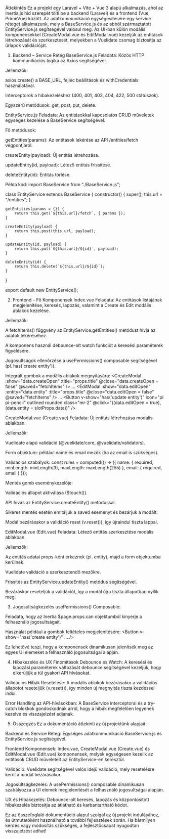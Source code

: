 Áttekintés
Ez a projekt egy Laravel + Vite + Vue 3 alapú alkalmazás, ahol az Inertia.js híd szerepét tölti be a backend (Laravel) és a frontend (Vue, PrimeVue) között. Az adatkommunikáció egységesítésére egy service réteget alkalmazunk, mely a BaseService.js és az abból származtatott EntityService.js segítségével valósul meg. Az UI-ban külön modális komponensekkel (CreateModal.vue és EditModal.vue) kezeljük az entitások létrehozását és szerkesztését, melyekben a Vuelidate csomag biztosítja az űrlapok validációját.

1. Backend – Service Réteg
BaseService.js
Feladata: Közös HTTP kommunikációs logika az Axios segítségével.

Jellemzők:

axios.create() a BASE_URL, fejléc beállítások és withCredentials használatával.

Interceptorok a hibakezeléshez (400, 401, 403, 404, 422, 500 státuszok).

Egyszerű metódusok: get, post, put, delete.

EntityService.js
Feladata: Az entitásokkal kapcsolatos CRUD műveletek egységes kezelése a BaseService segítségével.

Fő metódusok:

getEntities(params): Az entitások lekérése az API /entities/fetch végpontjáról.

createEntity(payload): Új entitás létrehozása.

updateEntity(id, payload): Létező entitás frissítése.

deleteEntity(id): Entitás törlése.

Példa kód:
import BaseService from "./BaseService.js";

class EntityService extends BaseService {
    constructor() {
        super();
        this.url = "/entities";
    }

    getEntities(params = {}) {
        return this.get(`${this.url}/fetch`, { params });
    }

    createEntity(payload) {
        return this.post(this.url, payload);
    }

    updateEntity(id, payload) {
        return this.put(`${this.url}/${id}`, payload);
    }

    deleteEntity(id) {
        return this.delete(`${this.url}/${id}`);
    }
}

export default new EntityService();

2. Frontend – Fő Komponensek
Index.vue
Feladata: Az entitások listájának megjelenítése, keresés, lapozás, valamint a Create és Edit modális ablakok kezelése.

Jellemzők:

A fetchItems() függvény az EntityService.getEntities() metódust hívja az adatok lekéréséhez.

A komponens használ debounce-olt watch funkciót a keresési paraméterek figyelésére.

Jogosultságok ellenőrzése a usePermissions() composable segítségével (pl. has('create entity')).

Integrált gombok a modális ablakok megnyitására:
<CreateModal
    :show="data.createOpen"
    :title="props.title"
    @close="data.createOpen = false"
    @saved="fetchItems"
/>
...
<EditModal 
    :show="data.editOpen"
    :entity="data.entity"
    :title="props.title"
    @close="data.editOpen = false"
    @saved="fetchItems"
/>
...
<Button
    v-show="has('update entity')"
    icon="pi pi-pencil"
    outlined
    rounded
    class="mr-2"
    @click="((data.editOpen = true),(data.entity = slotProps.data))"
/>

CreateModal.vue (Create.vue)
Feladata: Új entitás létrehozása modális ablakban.

Jellemzők:

Vuelidate alapú validáció (@vuelidate/core, @vuelidate/validators).

Form objektum: például name és email mezők (ha az email is szükséges).

Validációs szabályok:
const rules = computed(() => ({
    name: { required, minLength: minLength(3), maxLength: maxLength(255) },
    email: { required, email }
}));

Mentés gomb eseménykezelője:

Validációs állapot aktiválása ($touch()).

API hívás az EntityService.createEntity() metódussal.

Sikeres mentés esetén emitáljuk a saved eseményt és bezárjuk a modált.

Modál bezárásakor a validáció reset (v$.$reset()), így újraindul tiszta lappal.

EditModal.vue (Edit.vue)
Feladata: Létező entitás szerkesztése modális ablakban.

Jellemzők:

Az entitás adatai props-ként érkeznek (pl. entity), majd a form objektumba kerülnek.

Vuelidate validáció a szerkesztendő mezőkre.

Frissítés az EntityService.updateEntity() metódus segítségével.

Bezáráskor reseteljük a validációt, így a modál újra tiszta állapotban nyílik meg.
<Dialog :visible="show" modal header="Edit Entity" @hide="closeModal" :style="{ width: '550px' }">
  <!-- Űrlap mezők, pl. name, email -->
  <div class="flex justify-end gap-2 mt-4">
    <Button label="Cancel" severity="secondary" @click="closeModal" />
    <Button label="Update" icon="pi pi-check" @click="updateEntity" />
  </div>
</Dialog>

3. Jogosultságkezelés
usePermissions() Composable:

Feladata, hogy az Inertia $page.props.can objektumból kinyerje a felhasználó jogosultságait.

Használat például a gombok feltételes megjelenítésére:
<Button v-show="has('create entity')" ... />

Ez lehetővé teszi, hogy a komponensek dinamikusan jelenítsék meg az egyes UI elemeket a felhasználó jogosultságai alapján.

4. Hibakezelés és UX Finomítások
Debounce és Watch:
A keresési és lapozási paraméterek változását debounce segítségével kezeljük, hogy elkerüljük a túl gyakori API hívásokat.

Validációs Hibák Resetelése:
A modális ablakok bezárásakor a validációs állapotot reseteljük (v$.$reset()), így minden új megnyitás tiszta kezdéssel indul.

Error Handling az API-hívásokban:
A BaseService interceptorai és a try-catch blokkok gondoskodnak arról, hogy a hibák megfelelően legyenek kezelve és visszajelzést adjanak.

5. Összegzés
Ez a dokumentáció áttekinti az új projektünk alapjait:

Backend és Service Réteg:
Egységes adatkommunikáció BaseService.js és EntityService.js segítségével.

Frontend Komponensek:
Index.vue, CreateModal.vue (Create.vue) és EditModal.vue (Edit.vue) komponensek, melyek egységesen kezelik az entitások CRUD műveleteit az EntityService-en keresztül.

Validáció:
Vuelidate segítségével valós idejű validáció, mely resetelésre kerül a modál bezárásakor.

Jogosultságkezelés:
A usePermissions() composable dinamikusan szabályozza a UI elemek megjelenítését a felhasználó jogosultságai alapján.

UX és Hibakezelés:
Debounce-olt keresés, lapozás és központosított hibakezelés biztosítja az átlátható és karbantartható kódot.

Ez az összefoglaló dokumentáció alapul szolgál az új projekt indulásához, és útmutatóként használható a további fejlesztések során. Ha bármilyen kérdés vagy módosítás szükséges, a fejlesztőcsapat nyugodtan visszajelzést adhat!